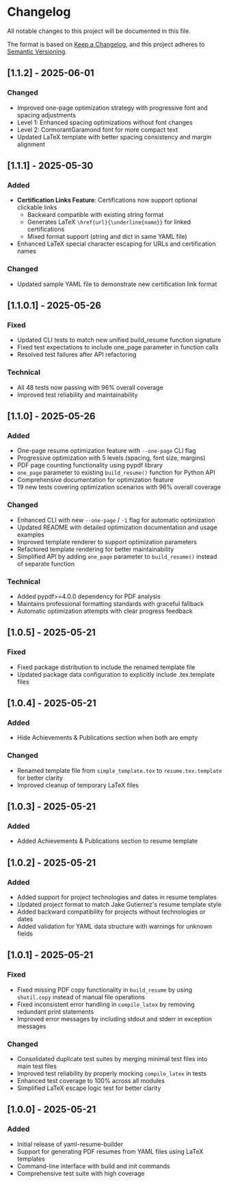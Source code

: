# Changelog

All notable changes to this project will be documented in this file.

The format is based on [Keep a Changelog](https://keepachangelog.com/en/1.0.0/),
and this project adheres to [Semantic Versioning](https://semver.org/spec/v2.0.0.html).

## [1.1.2] - 2025-06-01

### Changed
- Improved one-page optimization strategy with progressive font and spacing adjustments
- Level 1: Enhanced spacing optimizations without font changes
- Level 2: CormorantGaramond font for more compact text
- Updated LaTeX template with better spacing consistency and margin alignment

## [1.1.1] - 2025-05-30

### Added
- **Certification Links Feature**: Certifications now support optional clickable links
  - Backward compatible with existing string format
  - Generates LaTeX `\href{url}{\underline{name}}` for linked certifications
  - Mixed format support (string and dict in same YAML file)
- Enhanced LaTeX special character escaping for URLs and certification names

### Changed
- Updated sample YAML file to demonstrate new certification link format

## [1.1.0.1] - 2025-05-26

### Fixed
- Updated CLI tests to match new unified build_resume function signature
- Fixed test expectations to include one_page parameter in function calls
- Resolved test failures after API refactoring

### Technical
- All 48 tests now passing with 96% overall coverage
- Improved test reliability and maintainability

## [1.1.0] - 2025-05-26

### Added
- One-page resume optimization feature with `--one-page` CLI flag
- Progressive optimization with 5 levels (spacing, font size, margins)
- PDF page counting functionality using pypdf library
- `one_page` parameter to existing `build_resume()` function for Python API
- Comprehensive documentation for optimization feature
- 19 new tests covering optimization scenarios with 96% overall coverage

### Changed
- Enhanced CLI with new `--one-page` / `-1` flag for automatic optimization
- Updated README with detailed optimization documentation and usage examples
- Improved template renderer to support optimization parameters
- Refactored template rendering for better maintainability
- Simplified API by adding `one_page` parameter to `build_resume()` instead of separate function

### Technical
- Added pypdf>=4.0.0 dependency for PDF analysis
- Maintains professional formatting standards with graceful fallback
- Automatic optimization attempts with clear progress feedback

## [1.0.5] - 2025-05-21

### Fixed
- Fixed package distribution to include the renamed template file
- Updated package data configuration to explicitly include .tex.template files

## [1.0.4] - 2025-05-21

### Added
- Hide Achievements & Publications section when both are empty

### Changed
- Renamed template file from `simple_template.tex` to `resume.tex.template` for better clarity
- Improved cleanup of temporary LaTeX files

## [1.0.3] - 2025-05-21

### Added
- Added Achievements & Publications section to resume template

## [1.0.2] - 2025-05-21

### Added
- Added support for project technologies and dates in resume templates
- Updated project format to match Jake Gutierrez's resume template style
- Added backward compatibility for projects without technologies or dates
- Added validation for YAML data structure with warnings for unknown fields

## [1.0.1] - 2025-05-21

### Fixed
- Fixed missing PDF copy functionality in `build_resume` by using `shutil.copy` instead of manual file operations
- Fixed inconsistent error handling in `compile_latex` by removing redundant print statements
- Improved error messages by including stdout and stderr in exception messages

### Changed
- Consolidated duplicate test suites by merging minimal test files into main test files
- Improved test reliability by properly mocking `compile_latex` in tests
- Enhanced test coverage to 100% across all modules
- Simplified LaTeX escape logic test for better clarity

## [1.0.0] - 2025-05-21

### Added
- Initial release of yaml-resume-builder
- Support for generating PDF resumes from YAML files using LaTeX templates
- Command-line interface with build and init commands
- Comprehensive test suite with high coverage
